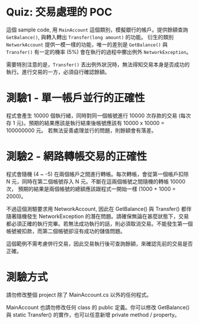 # Quiz: 交易處理的 POC

這個 sample code, 用 ```MainAccount``` 這個類別，模擬銀行的帳戶。提供餘額查詢 ```GetBalance()```, 與轉入轉出 ```Transfer(long amount)``` 的功能。
衍生的類別 ```NetworkAccount``` 提供一模一樣的功能，唯一的差別是 ```GetBalance()``` 與 ```Transfer()``` 有一定的機率 (5%) 會在執行的過程中擲出例外
```NetworkException```。

需要特別注意的是，```Transfer()``` 丟出例外狀況時，無法得知交易本身是否成功的執行。進行交易的一方，必須自行確認餘額。


# 測驗1 - 單一帳戶並行的正確性

程式會產生 10000 個執行緒，同時對同一個帳號進行 10000 次存款的交易 (每次存 1 元)。預期的結果應該是執行結束後帳號應該有 10000 x 10000 = 100000000 元。
若無法妥善處理並行的問題，則餘額會有落差。

# 測驗2 - 網路轉帳交易的正確性

程式會隨機 (4 ~ -5) 在兩個帳戶之間進行轉帳。每次轉帳，會從第一個帳戶扣除 N 元，同時在第二個帳號存入 N 元。不斷在這兩個帳號之間隨機的轉帳 10000 次，
預期的結果是兩個帳號的總額應該跟程式一開始一樣 (1000 + 1000 = 2000)。

不過這個測驗要求用 NetworkAccount, 因此在 GetBalance() 與 Transfer() 都伴隨著隨機發生 NetworkException 的潛在問題。請確保無論在甚麼狀態下，交易
都必須正確的執行完畢。若無法成功執行的話，則必須取消交易。不能發生第一個帳號被扣款，而第二個帳號卻沒有成功的儲值問題。

這個範例不需考慮併行交易，因此交易執行後可查詢餘額，來確認先前的交易是否正確。

# 測驗方式

請勿修改整個 project 除了 MainAccount.cs 以外的任何程式。

MainAccount 也請勿修改任何 class 的 public 定義。你可以修改 GetBalance() 與 static Transfer() 的實作，也可以任意新增 private method / property。
